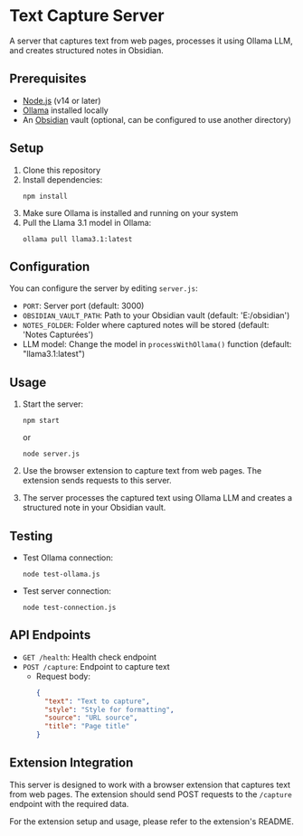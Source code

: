 # Text Capture Server

A server that captures text from web pages, processes it using Ollama LLM, and creates structured notes in Obsidian.

## Prerequisites

- [Node.js](https://nodejs.org/) (v14 or later)
- [Ollama](https://ollama.ai/) installed locally
- An [Obsidian](https://obsidian.md/) vault (optional, can be configured to use another directory)

## Setup

1. Clone this repository
2. Install dependencies:
   ```
   npm install
   ```
3. Make sure Ollama is installed and running on your system
4. Pull the Llama 3.1 model in Ollama:
   ```
   ollama pull llama3.1:latest
   ```

## Configuration

You can configure the server by editing `server.js`:

- `PORT`: Server port (default: 3000)
- `OBSIDIAN_VAULT_PATH`: Path to your Obsidian vault (default: 'E:/obsidian')
- `NOTES_FOLDER`: Folder where captured notes will be stored (default: 'Notes Capturées')
- LLM model: Change the model in `processWithOllama()` function (default: "llama3.1:latest")

## Usage

1. Start the server:
   ```
   npm start
   ```
   or
   ```
   node server.js
   ```

2. Use the browser extension to capture text from web pages. The extension sends requests to this server.

3. The server processes the captured text using Ollama LLM and creates a structured note in your Obsidian vault.

## Testing

- Test Ollama connection:
  ```
  node test-ollama.js
  ```

- Test server connection:
  ```
  node test-connection.js
  ```

## API Endpoints

- `GET /health`: Health check endpoint
- `POST /capture`: Endpoint to capture text
  - Request body:
    ```json
    {
      "text": "Text to capture",
      "style": "Style for formatting",
      "source": "URL source",
      "title": "Page title"
    }
    ```

## Extension Integration

This server is designed to work with a browser extension that captures text from web pages. The extension should send POST requests to the `/capture` endpoint with the required data.

For the extension setup and usage, please refer to the extension's README.
